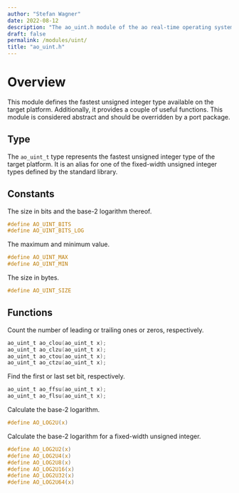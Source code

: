 ```yaml
---
author: "Stefan Wagner"
date: 2022-08-12
description: "The ao_uint.h module of the ao real-time operating system."
draft: false
permalink: /modules/uint/
title: "ao_uint.h"
---
```


# Overview

This module defines the fastest unsigned integer type available on the target platform. Additionally, it provides a couple of useful functions. This module is considered abstract and should be overridden by a port package.

## Type

The `ao_uint_t` type represents the fastest unsigned integer type of the target platform. It is an alias for one of the fixed-width unsigned integer types defined by the standard library.

## Constants

The size in bits and the base-2 logarithm thereof.

```c
#define AO_UINT_BITS
#define AO_UINT_BITS_LOG
```

The maximum and minimum value.

```c
#define AO_UINT_MAX
#define AO_UINT_MIN
```

The size in bytes.

```c
#define AO_UINT_SIZE
```

## Functions

Count the number of leading or trailing ones or zeros, respectively.

```c
ao_uint_t ao_clou(ao_uint_t x);
ao_uint_t ao_clzu(ao_uint_t x);
ao_uint_t ao_ctou(ao_uint_t x);
ao_uint_t ao_ctzu(ao_uint_t x);
```

Find the first or last set bit, respectively.

```c
ao_uint_t ao_ffsu(ao_uint_t x);
ao_uint_t ao_flsu(ao_uint_t x);
```

Calculate the base-2 logarithm.

```c
#define AO_LOG2U(x)
```

Calculate the base-2 logarithm for a fixed-width unsigned integer.

```c
#define AO_LOG2U2(x)
#define AO_LOG2U4(x)
#define AO_LOG2U8(x)
#define AO_LOG2U16(x)
#define AO_LOG2U32(x)
#define AO_LOG2U64(x)
```
